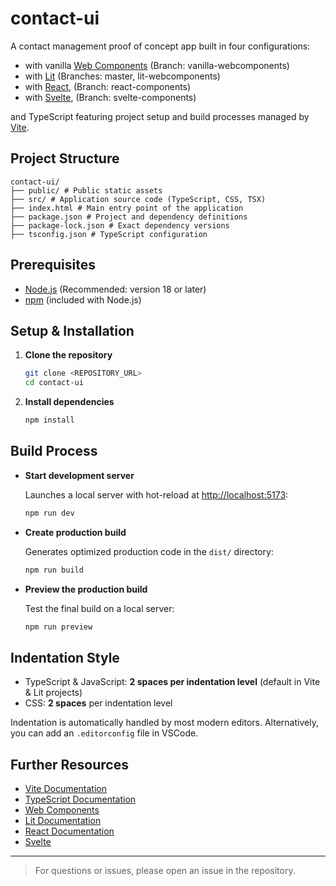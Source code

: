 # contact-ui

A contact management proof of concept app built in four configurations:
* with vanilla [Web Components](https://developer.mozilla.org/en-US/docs/Web/API/Web_components)
  (Branch: vanilla-webcomponents)
* with [Lit](https://lit.dev/)
  (Branches: master, lit-webcomponents)
* with [React](https://react.dev),
  (Branch: react-components)
* with [Svelte](https://svelte.dev),
  (Branch: svelte-components)

and TypeScript featuring project setup and build processes managed by [Vite](https://vitejs.dev/).

## Project Structure

    contact-ui/ 
    ├── public/ # Public static assets 
    ├── src/ # Application source code (TypeScript, CSS, TSX) 
    ├── index.html # Main entry point of the application 
    ├── package.json # Project and dependency definitions 
    ├── package-lock.json # Exact dependency versions 
    ├── tsconfig.json # TypeScript configuration

## Prerequisites

- [Node.js](https://nodejs.org/) (Recommended: version 18 or later)
- [npm](https://www.npmjs.com/) (included with Node.js)

## Setup & Installation

1. **Clone the repository**

   ```bash
   git clone <REPOSITORY_URL>
   cd contact-ui
   ```

2. **Install dependencies**

   ```bash
   npm install
   ```

## Build Process

- **Start development server**

  Launches a local server with hot-reload at [http://localhost:5173](http://localhost:5173):

   ```bash
   npm run dev
   ```

- **Create production build**

  Generates optimized production code in the `dist/` directory:

   ```bash
   npm run build
   ```

- **Preview the production build**

  Test the final build on a local server:

   ```bash
   npm run preview
   ```

## Indentation Style

- TypeScript & JavaScript: **2 spaces per indentation level** (default in Vite & Lit projects)
- CSS: **2 spaces** per indentation level

Indentation is automatically handled by most modern editors. Alternatively, you can add an `.editorconfig` file in VSCode.

## Further Resources

- [Vite Documentation](https://vitejs.dev/guide/)
- [TypeScript Documentation](https://www.typescriptlang.org/docs/)
- [Web Components](https://developer.mozilla.org/en-US/docs/Web/API/Web_components)
- [Lit Documentation](https://lit.dev/docs/)
- [React Documentation](https://react.dev/)
- [Svelte](https://svelte.dev)
---

> For questions or issues, please open an issue in the repository.
